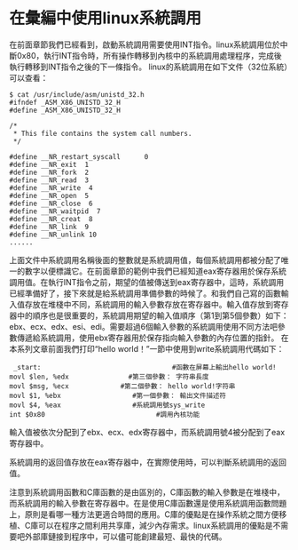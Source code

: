 # 在彙編中使用linux系統調用

在前面章節我們已經看到，啟動系統調用需要使用INT指令。linux系統調用位於中斷0x80，執行INT指令時，所有操作轉移到內核中的系統調用處理程序，完成後執行轉移到INT指令之後的下一條指令。
linux的系統調用在如下文件（32位系統）可以查看：

```
$ cat /usr/include/asm/unistd_32.h
#ifndef _ASM_X86_UNISTD_32_H
#define _ASM_X86_UNISTD_32_H

/*
 * This file contains the system call numbers.
 */

#define __NR_restart_syscall      0
#define __NR_exit  1
#define __NR_fork  2
#define __NR_read  3
#define __NR_write  4
#define __NR_open  5
#define __NR_close  6
#define __NR_waitpid  7
#define __NR_creat  8
#define __NR_link  9
#define __NR_unlink 10
......
```

上面文件中系統調用名稱後面的整數就是系統調用值，每個系統調用都被分配了唯一的數字以便標識它。在前面章節的範例中我們已經知道eax寄存器用於保存系統調用值。在執行INT指令之前，期望的值被傳送到eax寄存器中，這時，系統調用已經準備好了，接下來就是給系統調用準備參數的時候了。和我們自己寫的函數輸入值存放在堆棧中不同，系統調用的輸入參數存放在寄存器中。輸入值存放到寄存器中的順序也是很重要的，系統調用期望的輸入值順序（第1到第5個參數）如下：ebx、ecx、edx、esi、edi。需要超過6個輸入參數的系統調用使用不同方法吧參數傳遞給系統調用，使用ebx寄存器用於保存指向輸入參數的內存位置的指針。
        在本系列文章前面我們打印“hello world！”一節中使用到write系統調用代碼如下：

```
 _start:                                 #函數在屏幕上輸出hello world!
movl $len, %edx               #第三個參數： 字符串長度
movl $msg, %ecx             #第二個參數： hello world!字符串
movl $1, %ebx                  #第一個參數： 輸出文件描述符
movl $4, %eax                  #系統調用號sys_write
int $0x80                            #調用內核功能
```
輸入值被依次分配到了ebx、ecx、edx寄存器中，而系統調用號4被分配到了eax寄存器中。

系統調用的返回值存放在eax寄存器中，在實際使用時，可以判斷系統調用的返回值。

注意到系統調用函數和C庫函數的是由區別的，C庫函數的輸入參數是在堆棧中，而系統調用的輸入參數在寄存器中。在是使用C庫函數還是使用系統調用函數問題上，原則是看哪一種方法更適合時間的應用。C庫的優點是在操作系統之間方便移植、C庫可以在程序之間利用共享庫，減少內存需求。linux系統調用的優點是不需要吧外部庫鏈接到程序中，可以儘可能創建最短、最快的代碼。
